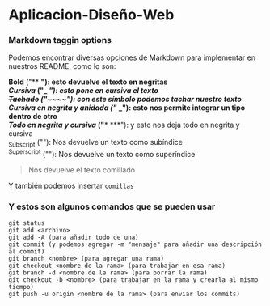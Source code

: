 # Aplicacion-Diseño-Web

### Markdown taggin options

Podemos encontrar diversas opciones de Markdown para implementar en nuestros README, como lo son:

**Bold** ("** **"): esto devuelve el texto en negritas  
_Cursiva_ ("_ _"): esto pone en cursiva el texto  
~~Tachado~~ ("~~~~"): con este símbolo podemos tachar nuestro texto  
_Cursiva en **negrita** y anidada_ ("_** **_"): esto nos permite integrar un tipo dentro de otro  
***Todo en negrita y cursiva*** ("*** ***"): y esto nos deja todo en negrita y cursiva   
<sub>Subscript</sub> ("<sub></sub>"): Nos devuelve un texto como subíndice  
<sup>Superscript</sup> ("<sup></sup>"): Nos devuelve un texto como superíndice  
> Nos devuelve el texto comillado  

Y también podemos insertar `comillas`

### Y estos son algunos comandos que se pueden usar
```
git status
git add <archivo>
git add -A (para añadir todo de una)
git commit (y podemos agregar -m "mensaje" para añadir una descripción al commit)
git branch <nombre> (para agregar una rama)
git checkout <nombre de la rama> (para trabajar en esa rama)
git branch -d <nombre de la rama> (para borrar la rama)
git checkout -b <nombre> (para trabajar en la rama y crearla al mismo tiempo)
git push -u origin <nombre de la rama> (para enviar los commits)
```

